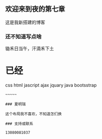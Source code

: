 ## 欢迎来到夜的第七章

这是我新搭建的博客

### 还不知道写点啥

锄禾日当午，汗滴禾下土

# 已经

css
html
jascript
ajax
jquary
java
bootsstrap
```
~~~~~

### 夏明瑞

这个布局我不喜欢，不知道怎们换

### 支持或联系

13080081037
